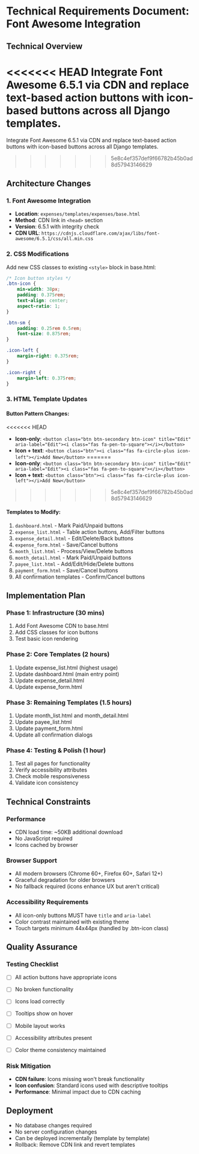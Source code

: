 # Technical Requirements Document: Font Awesome Integration

## Technical Overview

<<<<<<< HEAD
Integrate Font Awesome 6.5.1 via CDN and replace text-based action buttons with icon-based buttons
across all Django templates.
=======
Integrate Font Awesome 6.5.1 via CDN and replace text-based action buttons with icon-based buttons across all Django templates.
>>>>>>> 5e8c4ef357def9f66782b45b0ad8d57943146629


## Architecture Changes


### 1. Font Awesome Integration

- **Location**: `expenses/templates/expenses/base.html`
- **Method**: CDN link in `<head>` section
- **Version**: 6.5.1 with integrity check
- **CDN URL**: `https://cdnjs.cloudflare.com/ajax/libs/font-awesome/6.5.1/css/all.min.css`


### 2. CSS Modifications

Add new CSS classes to existing `<style>` block in base.html:

```css
/* Icon button styles */
.btn-icon {
    min-width: 38px;
    padding: 0.375rem;
    text-align: center;
    aspect-ratio: 1;
}

.btn-sm {
    padding: 0.25rem 0.5rem;
    font-size: 0.875rem;
}

.icon-left {
    margin-right: 0.375rem;
}

.icon-right {
    margin-left: 0.375rem;
}
```


### 3. HTML Template Updates


#### Button Pattern Changes:

<<<<<<< HEAD
- **Icon-only**:
  `<button class="btn btn-secondary btn-icon" title="Edit" aria-label="Edit"><i class="fas fa-pen-to-square"></i></button>`
- **Icon + text**:
  `<button class="btn"><i class="fas fa-circle-plus icon-left"></i>Add New</button>`
=======
- **Icon-only**: `<button class="btn btn-secondary btn-icon" title="Edit" aria-label="Edit"><i class="fas fa-pen-to-square"></i></button>`
- **Icon + text**: `<button class="btn"><i class="fas fa-circle-plus icon-left"></i>Add New</button>`
>>>>>>> 5e8c4ef357def9f66782b45b0ad8d57943146629


#### Templates to Modify:

1. `dashboard.html` - Mark Paid/Unpaid buttons
2. `expense_list.html` - Table action buttons, Add/Filter buttons
3. `expense_detail.html` - Edit/Delete/Back buttons
4. `expense_form.html` - Save/Cancel buttons
5. `month_list.html` - Process/View/Delete buttons
6. `month_detail.html` - Mark Paid/Unpaid buttons
7. `payee_list.html` - Add/Edit/Hide/Delete buttons
8. `payment_form.html` - Save/Cancel buttons
9. All confirmation templates - Confirm/Cancel buttons


## Implementation Plan


### Phase 1: Infrastructure (30 mins)

1. Add Font Awesome CDN to base.html
2. Add CSS classes for icon buttons
3. Test basic icon rendering


### Phase 2: Core Templates (2 hours)

1. Update expense_list.html (highest usage)
2. Update dashboard.html (main entry point)
3. Update expense_detail.html
4. Update expense_form.html


### Phase 3: Remaining Templates (1.5 hours)

1. Update month_list.html and month_detail.html
2. Update payee_list.html
3. Update payment_form.html
4. Update all confirmation dialogs


### Phase 4: Testing & Polish (1 hour)

1. Test all pages for functionality
2. Verify accessibility attributes
3. Check mobile responsiveness
4. Validate icon consistency


## Technical Constraints


### Performance

- CDN load time: ~50KB additional download
- No JavaScript required
- Icons cached by browser


### Browser Support

- All modern browsers (Chrome 60+, Firefox 60+, Safari 12+)
- Graceful degradation for older browsers
- No fallback required (icons enhance UX but aren't critical)


### Accessibility Requirements

- All icon-only buttons MUST have `title` and `aria-label`
- Color contrast maintained with existing theme
- Touch targets minimum 44x44px (handled by .btn-icon class)


## Quality Assurance


### Testing Checklist

- [ ] All action buttons have appropriate icons
- [ ] No broken functionality
- [ ] Icons load correctly
- [ ] Tooltips show on hover
- [ ] Mobile layout works
- [ ] Accessibility attributes present
- [ ] Color theme consistency maintained


### Risk Mitigation

- **CDN failure**: Icons missing won't break functionality
- **Icon confusion**: Standard icons used with descriptive tooltips
- **Performance**: Minimal impact due to CDN caching


## Deployment

- No database changes required
- No server configuration changes
- Can be deployed incrementally (template by template)
- Rollback: Remove CDN link and revert templates
